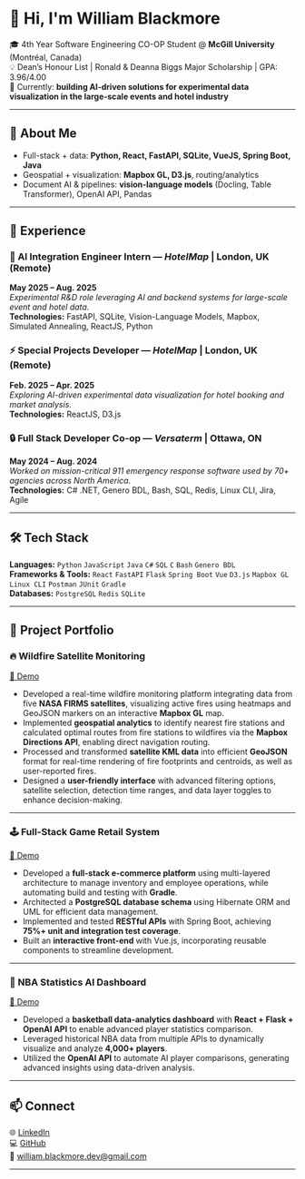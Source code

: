 # 👋 Hi, I'm William Blackmore

🎓 4th Year Software Engineering CO-OP Student @ **McGill University** (Montréal, Canada)  
💡 Dean’s Honour List | Ronald & Deanna Biggs Major Scholarship | GPA: 3.96/4.00  
🧭 Currently: **building AI-driven solutions for experimental data visualization in the large-scale events and hotel industry**  

---

## 🌟 About Me
- Full-stack + data: **Python, React, FastAPI, SQLite, VueJS, Spring Boot, Java**  
- Geospatial + visualization: **Mapbox GL, D3.js**, routing/analytics  
- Document AI & pipelines: **vision-language models** (Docling, Table Transformer), OpenAI API, Pandas  

---

## 💼 Experience

### 🧠 AI Integration Engineer Intern — *HotelMap* | London, UK (Remote)  
**May 2025 – Aug. 2025**  
*Experimental R&D role leveraging AI and backend systems for large-scale event and hotel data.*  
**Technologies:** FastAPI, SQLite, Vision-Language Models, Mapbox, Simulated Annealing, ReactJS, Python  

### ⚡ Special Projects Developer — *HotelMap* | London, UK (Remote)  
**Feb. 2025 – Apr. 2025**  
*Exploring AI-driven experimental data visualization for hotel booking and market analysis.*  
**Technologies:** ReactJS, D3.js  

### 🔒 Full Stack Developer Co-op — *Versaterm* | Ottawa, ON  
**May 2024 – Aug. 2024**  
*Worked on mission-critical 911 emergency response software used by 70+ agencies across North America.*  
**Technologies:** C# .NET, Genero BDL, Bash, SQL, Redis, Linux CLI, Jira, Agile  

---

## 🛠️ Tech Stack
**Languages:** `Python` `JavaScript` `Java` `C#` `SQL` `C` `Bash` `Genero BDL`  
**Frameworks & Tools:** `React` `FastAPI` `Flask` `Spring Boot` `Vue` `D3.js` `Mapbox GL` `Linux CLI` `Postman` `JUnit` `Gradle`  
**Databases:** `PostgreSQL` `Redis` `SQLite`

---

## 📂 Project Portfolio  

### 🔥 Wildfire Satellite Monitoring  
[🎥 Demo](https://youtu.be/tiAVT9EPLKM?si=c-l_DE7ghyR2aKOa)  
- Developed a real-time wildfire monitoring platform integrating data from five **NASA FIRMS satellites**, visualizing active fires using heatmaps and GeoJSON markers on an interactive **Mapbox GL** map.  
- Implemented **geospatial analytics** to identify nearest fire stations and calculated optimal routes from fire stations to wildfires via the **Mapbox Directions API**, enabling direct navigation routing.  
- Processed and transformed **satellite KML data** into efficient **GeoJSON** format for real-time rendering of fire footprints and centroids, as well as user-reported fires.  
- Designed a **user-friendly interface** with advanced filtering options, satellite selection, detection time ranges, and data layer toggles to enhance decision-making.  

---

### 🕹️ Full-Stack Game Retail System  
[🎥 Demo](https://youtu.be/soNon199buA?si=t27fCFCDsgxMRd5K)  
- Developed a **full-stack e-commerce platform** using multi-layered architecture to manage inventory and employee operations, while automating build and testing with **Gradle**.  
- Architected a **PostgreSQL database schema** using Hibernate ORM and UML for efficient data management.  
- Implemented and tested **RESTful APIs** with Spring Boot, achieving **75%+ unit and integration test coverage**.  
- Built an **interactive front-end** with Vue.js, incorporating reusable components to streamline development.  

---

### 🏀 NBA Statistics AI Dashboard  
[🎥 Demo](https://youtu.be/2s6NTI3ASHQ?si=y_yWtQrxG7OFJ9aN)  
- Developed a **basketball data-analytics dashboard** with **React + Flask + OpenAI API** to enable advanced player statistics comparison.  
- Leveraged historical NBA data from multiple APIs to dynamically visualize and analyze **4,000+ players**.  
- Utilized the **OpenAI API** to automate AI player comparisons, generating advanced insights using data-driven analysis.  

---

## 📫 Connect
🌐 [LinkedIn](https://www.linkedin.com/in/williamlblackmore)  
💻 [GitHub](https://github.com/WLBlackmore)  
📧 william.blackmore.dev@gmail.com  

---
